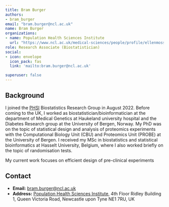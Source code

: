 ```yaml
---
title: Bram Burger
authors:
- bram_burger
email: "bram.burger@ncl.ac.uk"
name: Bram Burger
organizations:
- name: Population Health Sciences Institute
  url: "https://www.ncl.ac.uk/medical-sciences/people/profile/ellenmoss.html"
role: Research Associate (Biostatistician)
social:
- icon: envelope
  icon_pack: fas
  link: 'mailto:bram.burger@ncl.ac.uk'

superuser: false
---
```


## Background 

I joined the [PHSI](https://www.ncl.ac.uk/medical-sciences/research/institutes/health-sciences/) Biostatistics Research Group in August 2022.
Before coming to the UK, I worked as biostatistician/bioinformatician at the department of Medical Genetics  at Haukeland university hospital and the Diabetes Research group at the University of Bergen, Norway. My PhD was on the topic of statistical design and analysis of proteomics experiments with the Computational Biology Unit (CBU) and Proteomics Unit (PROBE) at the University of Bergen. I received my MSc in biostatistics and statistical bioinformatics at Hasselt University, Belgium, where I also worked briefly on the topic of randomisation tests.

My current work focuses on efficient design of pre-clinical experiments 


## Contact
- __Email:__ [bram.burger@ncl.ac.uk](mailto:Ellen.Moss@ncl.ac.uk)
- __Address:__ [Population Health Sciences Institute](https://www.ncl.ac.uk/medical-sciences/research/institutes/health-sciences/), 4th Floor Ridley Building 1, Queen Victoria Road, Newcastle upon Tyne NE1 7RU, UK


